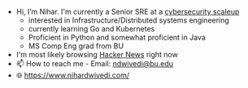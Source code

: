 - Hi, I’m Nihar. I'm currently a Senior SRE at a [cybersecurity scaleup](https://www.securonix.com)
  - interested in Infrastructure/Distributed systems engineering
  - currently learning Go and Kubernetes
  - Proficient in Python and somewhat proficient in Java
  - MS Comp Eng grad from BU
- I'm most likely browsing [Hacker News](https://news.ycombinator.com/) right now
- 📫 How to reach me - Email: <ndwivedi@bu.edu>
- 🌐 <https://www.nihardwivedi.com/>
